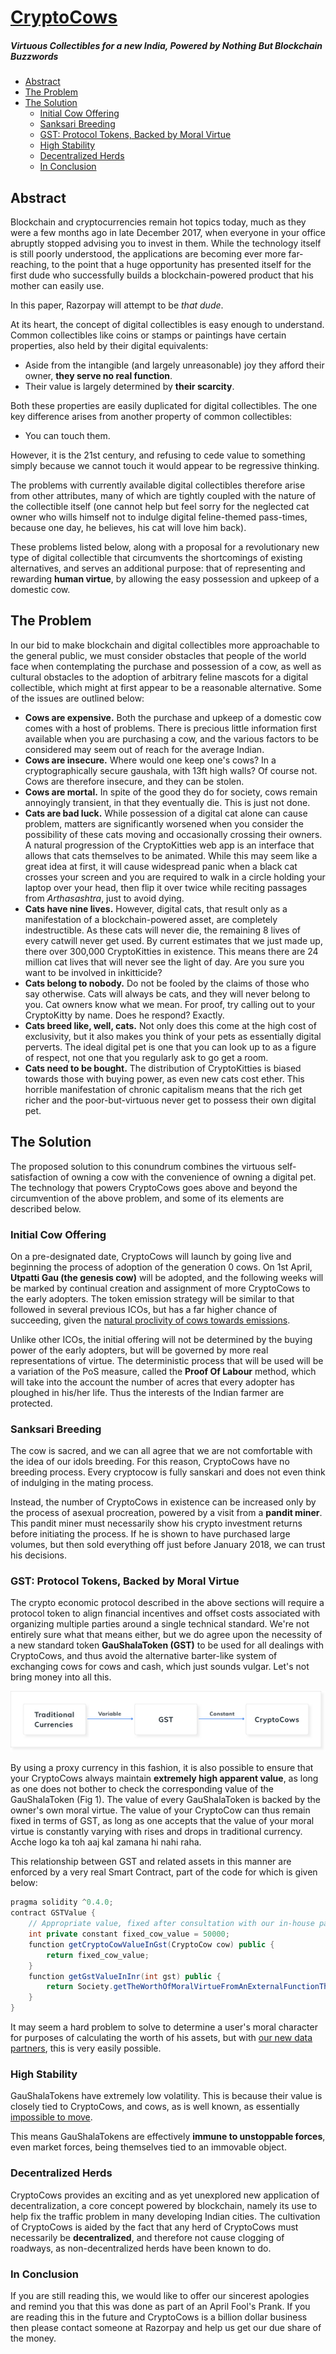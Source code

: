 # [CryptoCows](https://razorpay.com/cryptocows/)

##### Virtuous Collectibles for a new India, Powered by Nothing But Blockchain Buzzwords

  * [Abstract](#abstract)
  * [The Problem](#the-problem)
  * [The Solution](#the-solution)
    + [Initial Cow Offering](#initial-cow-offering)
    + [Sanksari Breeding](#sanksari-breeding)
    + [GST: Protocol Tokens, Backed by Moral Virtue](#gst-protocol-tokens-backed-by-moral-virtue)
    + [High Stability](#high-stability)
    + [Decentralized Herds](#decentralized-herds)
    + [In Conclusion](#in-conclusion)

## Abstract

Blockchain and cryptocurrencies remain hot topics today, much as they were a few months ago in late December 2017, when everyone in your office abruptly stopped advising you to invest in them. While the technology itself is still poorly understood, the applications are becoming ever more far-reaching, to the point that a huge opportunity has presented itself for the first dude who successfully builds a blockchain-powered product that his mother can easily use.

In this paper, Razorpay will attempt to be _that dude_.

At its heart, the concept of digital collectibles is easy enough to understand. Common collectibles like coins or stamps or paintings have certain properties, also held by their digital equivalents:

*   Aside from the intangible (and largely unreasonable) joy they afford their owner, **they serve no real function**.
*   Their value is largely determined by **their scarcity**.

Both these properties are easily duplicated for digital collectibles. The one key difference arises from another property of common collectibles:

*   You can touch them.

However, it is the 21st century, and refusing to cede value to something simply because we cannot touch it would appear to be regressive thinking.

The problems with currently available digital collectibles therefore arise from other attributes, many of which are tightly coupled with the nature of the collectible itself (one cannot help but feel sorry for the neglected cat owner who wills himself not to indulge digital feline-themed pass-times, because one day, he believes, his cat will love him back).

These problems listed below, along with a proposal for a revolutionary new type of digital collectible that circumvents the shortcomings of existing alternatives, and serves an additional purpose: that of representing and rewarding **human virtue**, by allowing the easy possession and upkeep of a domestic cow.

## The Problem

In our bid to make blockchain and digital collectibles more approachable to the general public, we must consider obstacles that people of the world face when contemplating the purchase and possession of a cow, as well as cultural obstacles to the adoption of arbitrary feline mascots for a digital collectible, which might at first appear to be a reasonable alternative. Some of the issues are outlined below:

*  **Cows are expensive.** Both the purchase and upkeep of a domestic cow comes with a host of problems. There is precious little information first available when you are purchasing a cow, and the various factors to be considered may seem out of reach for the average Indian.
*  **Cows are insecure.** Where would one keep one's cows? In a cryptographically secure gaushala, with 13ft high walls? Of course not. Cows are therefore insecure, and they can be stolen.
*  **Cows are mortal.** In spite of the good they do for society, cows remain annoyingly transient, in that they eventually die. This is just not done.
*  **Cats are bad luck.**  While possession of a digital cat alone can cause problem, matters are significantly worsened when you consider the possibility of these cats moving and occasionally crossing their owners. A natural progression of the CryptoKitties web app is an interface that allows that cats themselves to be animated. While this may seem like a great idea at first, it will cause widespread panic when a black cat crosses your screen and you are required to walk in a circle holding your laptop over your head, then flip it over twice while reciting passages from _Arthasashtra_, just to avoid dying.
*  **Cats have nine lives.** However, digital cats, that result only as a manifestation of a blockchain-powered asset, are completely indestructible. As these cats will never die, the remaining 8 lives of every catwill never get used. By current estimates that we just made up, there over 300,000 CryptoKitties in existence. This means there are 24 million cat lives that will never see the light of day. Are you sure you want to be involved in inkitticide?
*  **Cats belong to nobody.** Do not be fooled by the claims of those who say otherwise. Cats will always be cats, and they will never belong to you. Cat owners know what we mean. For proof, try calling out to your CryptoKitty by name. Does he respond? Exactly.
*  **Cats breed like, well, cats.** Not only does this come at the high cost of exclusivity, but it also makes you think of your pets as essentially digital perverts. The ideal digital pet is one that you can look up to as a figure of respect, not one that you regularly ask to go get a room.
*  **Cats need to be bought.** The distribution of CryptoKitties is biased towards those with buying power, as even new cats cost ether. This horrible manifestation of chronic capitalism means that the rich get richer and the poor-but-virtuous never get to possess their own digital pet.


## The Solution

The proposed solution to this conundrum combines the virtuous self-satisfaction of owning a cow with the convenience of owning a digital pet. The technology that powers CryptoCows goes above and beyond the circumvention of the above problem, and some of its elements are described below.


### Initial Cow Offering

On a pre-designated date, CryptoCows will launch by going live and beginning the process of adoption of the generation 0 cows. On 1st April, **Utpatti Gau (the genesis cow)** will be adopted, and the following weeks will be marked by continual creation and assignment of more CryptoCows to the early adopters. The token emission strategy will be similar to that followed in several previous ICOs, but has a far higher chance of succeeding, given the [natural proclivity of cows towards emissions](https://www.forbes.com/sites/samlemonick/2017/09/29/scientists-underestimated-how-bad-cow-farts-are/#c97912478a90).

Unlike other ICOs, the initial offering will not be determined by the buying power of the early adopters, but will be governed by more real representations of virtue. The deterministic process that will be used will be a variation of the PoS measure, called the **Proof Of Labour** method, which will take into the account the number of acres that every adopter has ploughed in his/her life. Thus the interests of the Indian farmer are protected.


### Sanksari Breeding

The cow is sacred, and we can all agree that we are not comfortable with the idea of our idols breeding. For this reason, CryptoCows have no breeding process. Every cryptocow is fully sanskari and does not even think of indulging in the mating process.

Instead, the number of CryptoCows in existence can be increased only by the process of asexual procreation, powered by a visit from a **pandit miner**. This pandit miner must necessarily show his crypto investment returns before initiating the process. If he is shown to have purchased large volumes, but then sold everything off just before January 2018, we can trust his decisions.


### GST: Protocol Tokens, Backed by Moral Virtue

The crypto economic protocol described in the above sections will require a protocol token to align financial incentives and offset costs associated with organizing multiple parties around a single technical standard. We're not entirely sure what that means either, but we do agree upon the necessity of a new standard token **GauShalaToken (GST)** to be used for all dealings with CryptoCows, and thus avoid the alternative barter-like system of exchanging cows for cows and cash, which just sounds vulgar. Let's not bring money into all this.

![GST Relationships](gst.png?raw=true "GST Relationships")

By using a proxy currency in this fashion, it is also possible to ensure that your CryptoCows always maintain **extremely high apparent value**, as long as one does not bother to check the corresponding value of the GauShalaToken (Fig 1). The value of every GauShalaToken is backed by the owner's own moral virtue. The value of your CryptoCow can thus remain fixed in terms of GST, as long as one accepts that the value of your moral virtue is constantly varying with rises and drops in traditional currency. Acche logo ka toh aaj kal zamana hi nahi raha.

This relationship between GST and related assets in this manner are enforced by a very real Smart Contract, part of the code for which is given below:


```java
pragma solidity ^0.4.0;
contract GSTValue {
    // Appropriate value, fixed after consultation with our in-house pandit from ShubhCron
    int private constant fixed_cow_value = 50000;
    function getCryptoCowValueInGst(CryptoCow cow) public {
        return fixed_cow_value;
    }
    function getGstValueInInr(int gst) public {
        return Society.getTheWorthOfMoralVirtueFromAnExternalFunctionThatTotallyWorks()*gst;
    }
}
```


It may seem a hard problem to solve to determine a user's moral character for purposes of calculating the worth of his assets, but with [our new data partners](https://cambridgeanalytica.org/), this is very easily possible. 


### High Stability

GauShalaTokens have extremely low volatility. This is because their value is closely tied to CryptoCows, and cows, as is well known, as essentially [impossible to move](https://youtu.be/VIg2qlngU18?t=1m14s).

This means GauShalaTokens are effectively **immune to unstoppable forces**, even market forces, being themselves tied to an immovable object.


### Decentralized Herds

CryptoCows provides an exciting and as yet unexplored new application of decentralization, a core concept powered by blockchain, namely its use to help fix the traffic problem in many developing Indian cities. The cultivation of CryptoCows is aided by the fact that any herd of CryptoCows must necessarily be **decentralized**, and therefore not cause clogging of roadways, as non-decentralized herds have been known to do.


### In Conclusion

If you are still reading this, we would like to offer our sincerest apologies and remind you that this was done as part of an April Fool's Prank. If you are reading this in the future and CryptoCows is a billion dollar business then please contact someone at Razorpay and help us get our due share of the money.